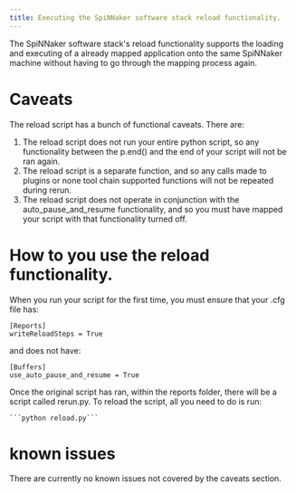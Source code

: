 ```yaml
---
title: Executing the SpiNNaker software stack reload functionality. 
---
```


The SpiNNaker software stack's reload functionality supports the loading and executing of a already mapped application onto the same SpiNNaker machine without having to go through the mapping process again. 

# Caveats

The reload script has a bunch of functional caveats. There are:
 
1. The reload script does not run your entire python script, so any functionality between the p.end() and the end of your script will not be ran again.
1. The reload script is a separate function, and so any calls made to plugins or none tool chain supported functions will not be repeated during rerun.
1. The reload script does not operate in conjunction with the auto_pause_and_resume functionality, and so you must have mapped your script with that functionality turned off.  

# How to you use the reload functionality.

When you run your script for the first time, you must ensure that your .cfg file has:

    [Reports]
    writeReloadSteps = True
    
and does not have:

    [Buffers]
    use_auto_pause_and_resume = True
    
Once the original script has ran, within the reports folder, there will be a script called rerun.py. To reload the script, all you need to do is run:

    ```python reload.py```
    
# known issues

There are currently no known issues not covered by the caveats section.
    
